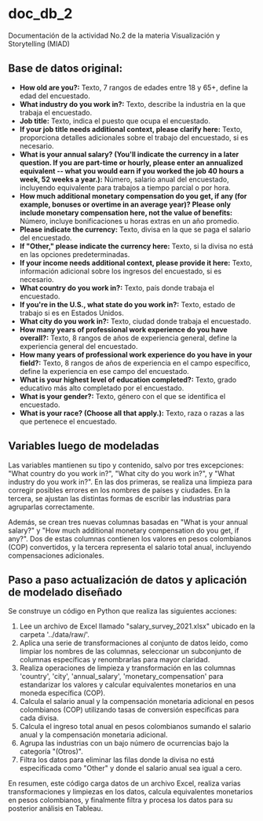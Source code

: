 # doc_db_2
Documentación de la actividad No.2 de la materia Visualización y Storytelling (MIAD)

## Base de datos original:

- **How old are you?:** Texto, 7 rangos de edades entre 18 y 65+, define la edad del encuestado.
- **What industry do you work in?:** Texto, describe la industria en la que trabaja el encuestado.
- **Job title:** Texto, indica el puesto que ocupa el encuestado.
- **If your job title needs additional context, please clarify here:** Texto, proporciona detalles adicionales sobre el trabajo del encuestado, si es necesario.
- **What is your annual salary? (You'll indicate the currency in a later question. If you are part-time or hourly, please enter an annualized equivalent -- what you would earn if you worked the job 40 hours a week, 52 weeks a year.):** Número, salario anual del encuestado, incluyendo equivalente para trabajos a tiempo parcial o por hora.
- **How much additional monetary compensation do you get, if any (for example, bonuses or overtime in an average year)? Please only include monetary compensation here, not the value of benefits:** Número, incluye bonificaciones u horas extras en un año promedio.
- **Please indicate the currency:** Texto, divisa en la que se paga el salario del encuestado.
- **If "Other," please indicate the currency here:** Texto, si la divisa no está en las opciones predeterminadas.
- **If your income needs additional context, please provide it here:** Texto, información adicional sobre los ingresos del encuestado, si es necesario.
- **What country do you work in?:** Texto, país donde trabaja el encuestado.
- **If you're in the U.S., what state do you work in?:** Texto, estado de trabajo si es en Estados Unidos.
- **What city do you work in?:** Texto, ciudad donde trabaja el encuestado.
- **How many years of professional work experience do you have overall?:** Texto, 8 rangos de años de experiencia general, define la experiencia general del encuestado.
- **How many years of professional work experience do you have in your field?:** Texto, 8 rangos de años de experiencia en el campo específico, define la experiencia en ese campo del encuestado.
- **What is your highest level of education completed?:** Texto, grado educativo más alto completado por el encuestado.
- **What is your gender?:** Texto, género con el que se identifica el encuestado.
- **What is your race? (Choose all that apply.):** Texto, raza o razas a las que pertenece el encuestado.

## Variables luego de modeladas

Las variables mantienen su tipo y contenido, salvo por tres excepciones: "What country do you work in?", "What city do you work in?", y "What industry do you work in?". En las dos primeras, se realiza una limpieza para corregir posibles errores en los nombres de países y ciudades. En la tercera, se ajustan las distintas formas de escribir las industrias para agruparlas correctamente.

Además, se crean tres nuevas columnas basadas en "What is your annual salary?" y "How much additional monetary compensation do you get, if any?". Dos de estas columnas contienen los valores en pesos colombianos (COP) convertidos, y la tercera representa el salario total anual, incluyendo compensaciones adicionales.

## Paso a paso actualización de datos y aplicación de modelado diseñado

Se construye un código en Python que realiza las siguientes acciones:

1. Lee un archivo de Excel llamado "salary_survey_2021.xlsx" ubicado en la carpeta '../data/raw/'.
2. Aplica una serie de transformaciones al conjunto de datos leído, como limpiar los nombres de las columnas, seleccionar un subconjunto de columnas específicas y renombrarlas para mayor claridad.
3. Realiza operaciones de limpieza y transformación en las columnas 'country', 'city', 'annual_salary', 'monetary_compensation' para estandarizar los valores y calcular equivalentes monetarios en una moneda específica (COP).
4. Calcula el salario anual y la compensación monetaria adicional en pesos colombianos (COP) utilizando tasas de conversión específicas para cada divisa.
5. Calcula el ingreso total anual en pesos colombianos sumando el salario anual y la compensación monetaria adicional.
6. Agrupa las industrias con un bajo número de ocurrencias bajo la categoría "(Otros)".
7. Filtra los datos para eliminar las filas donde la divisa no está especificada como "Other" y donde el salario anual sea igual a cero.

En resumen, este código carga datos de un archivo Excel, realiza varias transformaciones y limpiezas en los datos, calcula equivalentes monetarios en pesos colombianos, y finalmente filtra y procesa los datos para su posterior análisis en Tableau.
